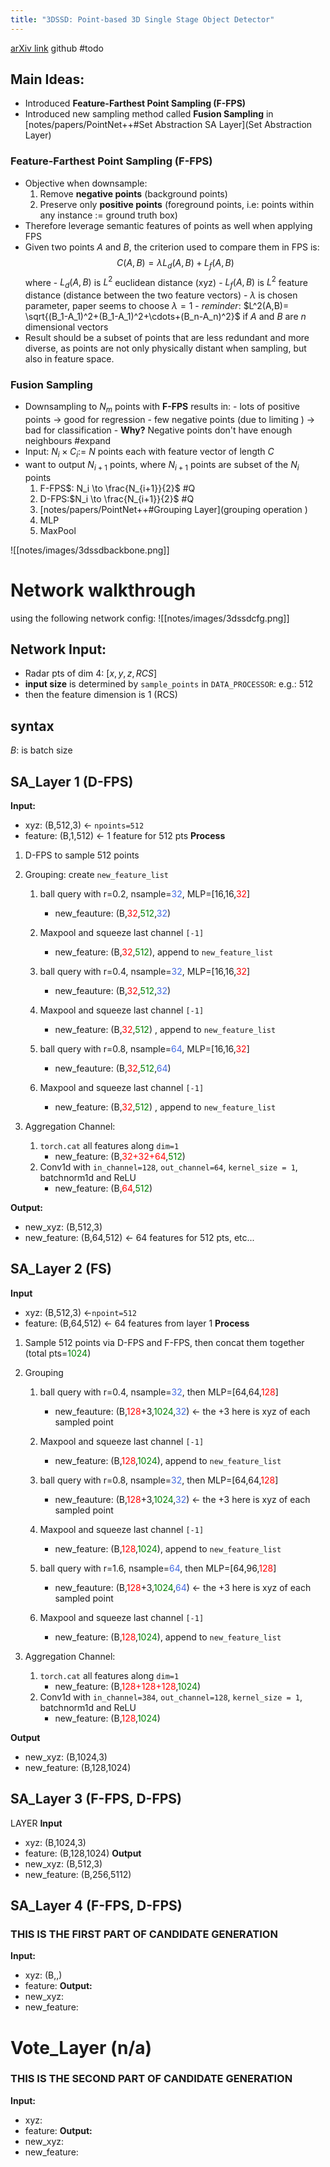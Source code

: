 ```yaml
---
title: "3DSSD: Point-based 3D Single Stage Object Detector"
---
```


[arXiv link](https://arxiv.org/pdf/2002.10187.pdf) 
github #todo 


## Main Ideas:
-  Introduced **Feature-Farthest Point Sampling (F-FPS)**
- Introduced new sampling method called **Fusion Sampling** in [notes/papers/PointNet++#Set Abstraction SA Layer](Set Abstraction Layer)


### Feature-Farthest Point Sampling (F-FPS)
- Objective when downsample: 
	1. Remove **negative points** (background points) 
	2. Preserve only **positive points** (foreground points, i.e: points within any instance := ground truth box)
- Therefore leverage semantic features of points as well when applying FPS 
- Given two points $A$ and $B$, the criterion used to compare them in FPS is:$$C(A,B)=\lambda L_d(A,B)+L_f(A,B)$$
		where 
		- $L_d(A,B)$ is $L^2$ euclidean distance (xyz) 
		- $L_f(A,B)$ is $L^2$ feature distance (distance between the two feature vectors)
		- $\lambda$ is chosen parameter, paper seems to choose $\lambda=1$
		- *reminder*: $L^2(A,B)= \sqrt{(B_1-A_1)^2+(B_1-A_1)^2+\cdots+(B_n-A_n)^2}$  if $A$ and $B$ are $n$ dimensional vectors
- Result should be a subset of points that are less redundant and more diverse, as points are not only physically distant when sampling, but also in feature space.  

### Fusion Sampling
- Downsampling to $N_m$ points with **F-FPS** results in:
		- lots of positive points -> good for regression 
		- few negative points (due to limiting ) -> bad for classification
		- **Why?** Negative points don't have enough neighbours #expand 
- Input: $N_i\times C_i :=$ $N$ points each with feature vector of length $C$
- want to output $N_{i+1}$ points, where $N_{i+1}$ points are subset of the $N_i$ points
	1. F-FPS$: N_i \to \frac{N_{i+1}}{2}$ #Q
	2. D-FPS:$N_i \to \frac{N_{i+1}}{2}$ #Q
	3. [notes/papers/PointNet++#Grouping Layer](grouping operation )
	4. MLP
	5. MaxPool

![[notes/images/3dssdbackbone.png]]

# Network walkthrough
using the following network config: ![[notes/images/3dssdcfg.png]]


## Network Input:
- Radar pts of dim 4: $[x,y,z,RCS]$
- **input size** is determined by `sample_points` in `DATA_PROCESSOR`: e.g.: 512 
- then the feature dimension is 1 (RCS)

## syntax
$B$: is batch size
## SA_Layer 1 (D-FPS)
**Input:**
- xyz: (B,512,3) <- `npoints=512` 
- feature:  (B,1,512) <- 1 feature for 512 pts
**Process**
1. D-FPS to sample 512 points
   
3. Grouping: create `new_feature_list`
	1. ball query with r=0.2, nsample=<span style="color: RoyalBlue">32</span>, MLP=\[16,16,<span style="color: red">32</span>\] 
		- new_feauture: (B,<span style="color: red">32</span>,<span style="color: green">512</span>,<span style="color: RoyalBlue">32</span>) 
	2. Maxpool and squeeze last channel `[-1]`
		- new_feature: (B,<span style="color: red">32</span>,<span style="color: green">512</span>), append to `new_feature_list`
		
	3. ball query with r=0.4, nsample=<span style="color: RoyalBlue">32</span>, MLP=\[16,16,<span style="color: red">32</span>\] 
		- new_feauture: (B,<span style="color: red">32</span>,<span style="color: green">512</span>,<span style="color: RoyalBlue">32</span>) 
	4. Maxpool and squeeze last channel `[-1]`
		- new_feature: (B,<span style="color: red">32</span>,<span style="color: green">512</span>) , append to `new_feature_list`

	5. ball query with r=0.8, nsample=<span style="color: RoyalBlue">64</span>, MLP=\[16,16,<span style="color: red">32</span>\] 
		- new_feauture: (B,<span style="color: red">32</span>,<span style="color: green">512</span>,<span style="color: RoyalBlue">64</span>) 
	6. Maxpool and squeeze last channel `[-1]`
		- new_feature: (B,<span style="color: red">32</span>,<span style="color: green">512</span>) , append to `new_feature_list`

3. Aggregation Channel:
	1. `torch.cat` all features along `dim=1`
		-  new_feature: (B,<span style="color:red">32+32+64</span>,<span style="color: green">512</span>)
	2. Conv1d with `in_channel=128`, `out_channel=64`, `kernel_size = 1`, batchnorm1d and ReLU 
		- new_feature: (B,<span style="color: red">64</span>,<span style="color: green">512</span>)


**Output:**
- new_xyz: (B,512,3)
- new_feature: (B,64,512) <- 64 features for 512 pts, etc... 

## SA_Layer 2 (FS)
**Input**
- xyz: (B,512,3) <-`npoint=512`
- feature: (B,64,512) <- 64 features from layer 1 
**Process**
1. Sample 512 points via D-FPS and F-FPS, then concat them together (total pts=<span style="color: green">1024</span>)
2. Grouping
	1. ball query with r=0.4, nsample=<span style="color: RoyalBlue">32</span>, then  MLP=\[64,64,<span style="color: red">128</span>\] 
		- new_feauture: (B,<span style="color: red">128</span>+3,<span style="color: green">1024</span>,<span style="color: RoyalBlue">32</span>)  <- the +3 here is xyz of each sampled point
	2. Maxpool and squeeze last channel `[-1]`
		- new_feature: (B,<span style="color: red">128</span>,<span style="color: green">1024</span>), append to `new_feature_list`
		  
	3. ball query with r=0.8, nsample=<span style="color: RoyalBlue">32</span>, then MLP=\[64,64,<span style="color: red">128</span>\] 
		- new_feauture: (B,<span style="color: red">128</span>+3,<span style="color: green">1024</span>,<span style="color: RoyalBlue">32</span>)  <- the +3 here is xyz of each sampled point
	4. Maxpool and squeeze last channel `[-1]`
		- new_feature: (B,<span style="color: red">128</span>,<span style="color: green">1024</span>), append to `new_feature_list`
		  
	5. ball query with r=1.6, nsample=<span style="color: RoyalBlue">64</span>, then MLP=\[64,96,<span style="color: red">128</span>\] 
		- new_feauture: (B,<span style="color: red">128</span>+3,<span style="color: green">1024</span>,<span style="color: RoyalBlue">64</span>)  <- the +3 here is xyz of each sampled point
	6. Maxpool and squeeze last channel `[-1]`
		- new_feature: (B,<span style="color: red">128</span>,<span style="color: green">1024</span>), append to `new_feature_list`
 
3. Aggregation Channel:
	1. `torch.cat` all features along `dim=1`
		-  new_feature: (B,<span style="color:red">128+128+128</span>,<span style="color: green">1024</span>)
	2. Conv1d with `in_channel=384`, `out_channel=128`, `kernel_size = 1`, batchnorm1d and ReLU 
		- new_feature: (B,<span style="color: red">128</span>,<span style="color: green">1024</span>)

**Output**
- new_xyz: (B,1024,3)
- new_feature: (B,128,1024)

## SA_Layer 3 (F-FPS, D-FPS) 
LAYER
**Input**
- xyz: (B,1024,3)
- feature: (B,128,1024)
**Output**
- new_xyz: (B,512,3)
- new_feature: (B,256,5112)

## SA_Layer 4 (F-FPS, D-FPS)
### THIS IS THE FIRST PART OF CANDIDATE GENERATION
**Input:**
- xyz: (B,,)
- feature:
**Output:**
- new_xyz: 
- new_feature:

# Vote_Layer (n/a)
 ### THIS IS THE SECOND PART OF CANDIDATE GENERATION 
 
**Input:**
- xyz:
- feature:
**Output:**
- new_xyz: 
- new_feature:

